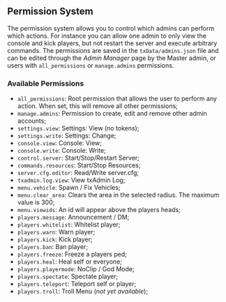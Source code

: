 ## Permission System
The permission system allows you to control which admins can perform which actions.
For instance you can allow one admin to only view the console and kick players, but not restart the server and execute arbitrary commands.
The permissions are saved in the `txData/admins.json` file and can be edited through the *Admin Manager* page by the Master admin, or users with `all_permissions` or `manage.admins` permissions.

### Available Permissions
- `all_permissions`: Root permission that allows the user to perform any action. When set, this will remove all other permissions;
- `manage.admins`: Permission to create, edit and remove other admin accounts;
- `settings.view`: Settings: View (no tokens);
- `settings.write`: Settings: Change;
- `console.view`: Console: View;
- `console.write`: Console: Write;
- `control.server`: Start/Stop/Restart Server;
- `commands.resources`: Start/Stop Resources;
- `server.cfg.editor`: Read/Write server.cfg;
- `txadmin.log.view`: View txAdmin Log;
- `menu.vehicle`: Spawn / Fix Vehicles;
- `menu.clear_area`: Clears the area in the selected radius. The maximum value is 300;
- `menu.viewids`: An id will appear above the players heads;
- `players.message`: Announcement / DM;
- `players.whitelist`: Whitelist player;
- `players.warn`: Warn player;
- `players.kick`: Kick player;
- `players.ban`: Ban player;
- `players.freeze`: Freeze a players ped;
- `players.heal`: Heal self or everyone;
- `players.playermode`: NoClip / God Mode;
- `players.spectate`: Spectate player;
- `players.teleport`: Teleport self or player;
- `players.troll`: Troll Menu (*not yet available*);
